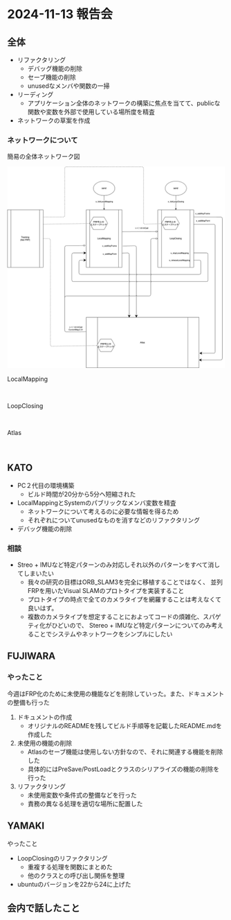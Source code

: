 # 2024-11-13 報告会

## 全体

- リファクタリング
  - デバッグ機能の削除
  - セーブ機能の削除
  - unusedなメンバや関数の一掃
- リーディング
  - アプリケーション全体のネットワークの構築に焦点を当てて、publicな関数や変数を外部で使用している場所度を精査
- ネットワークの草案を作成

### ネットワークについて

簡易の全体ネットワーク図

![](../images/orb-slam-network.png)

LocalMapping

![]()

LoopClosing

![]()

Atlas

![]()

## KATO

- PC２代目の環境構築
  - ビルド時間が20分から5分ヘ短縮された
- LocalMappingとSystemのパブリックなメンバ変数を精査
  - ネットワークについて考えるのに必要な情報を得るため
  - それぞれについてunusedなものを消すなどのリファクタリング
- デバッグ機能の削除

### 相談

- Streo + IMUなど特定パターンのみ対応しそれ以外のパターンをすべて消してしまいたい
  - 我々の研究の目標はORB_SLAM3を完全に移植することではなく、 並列FRPを用いたVisual SLAMのプロトタイプを実装すること
  - プロトタイプの時点で全てのカメラタイプを網羅することは考えなくて良いはず。
  - 複数のカメラタイプを想定することにおよってコードの煩雑化、スパゲティ化がひどいので、
    Stereo + IMUなど特定パターンについてのみ考えることでシステムやネットワークをシンプルにしたい

## FUJIWARA

### やったこと

今週はFRP化のために未使用の機能などを削除していった。また、ドキュメントの整備も行った

1. ドキュメントの作成
   - オリジナルのREADMEを残してビルド手順等を記載したREADME.mdを作成した
2. 未使用の機能の削除
   - Atlasのセーブ機能は使用しない方針なので、それに関連する機能を削除した
   - 具体的にはPreSave/PostLoadとクラスのシリアライズの機能の削除を行った
3. リファクタリング
   - 未使用変数や条件式の整備などを行った
   - 責務の異なる処理を適切な場所に配置した

## YAMAKI
やったこと
- LoopClosingのリファクタリング
    - 重複する処理を関数にまとめた
    - 他のクラスとの呼び出し関係を整理
- ubuntuのバージョンを22から24に上げた

## 会内で話したこと
